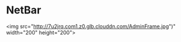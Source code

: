 # NetBar
<img src="http://7u2jrq.com1.z0.glb.clouddn.com/AdminFrame.jpg")" width="200" height="200"> 
